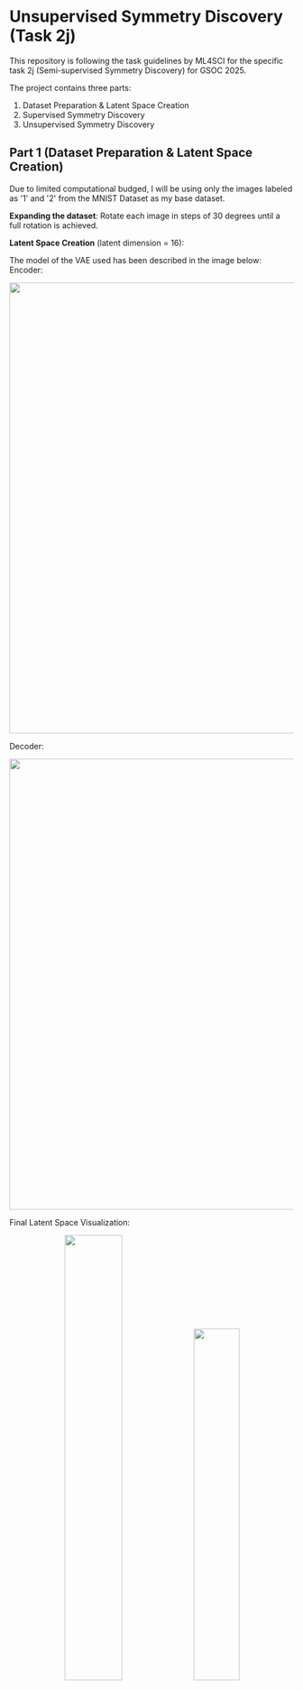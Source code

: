 
# Unsupervised Symmetry Discovery (Task 2j)

This repository is following the task guidelines by ML4SCI for the specific task 2j (Semi-supervised Symmetry Discovery) for GSOC 2025.

The project contains three parts:

1.  Dataset Preparation & Latent Space Creation
2.  Supervised Symmetry Discovery
3.  Unsupervised Symmetry Discovery




## Part 1 (Dataset Preparation & Latent Space Creation)

Due to limited computational budged, I will be using only the images labeled as '1' and '2' from the MNIST Dataset as my base dataset.

**Expanding the dataset**: Rotate each image in steps of 30 degrees until a full rotation is achieved.

**Latent Space Creation** (latent dimension = 16):

The model of the VAE used has been described in the image below:
Encoder:
<p align="center">
  <img src = "https://github.com/user-attachments/assets/9f11f044-05d0-4b06-ac37-36770694518c" width = "800"/>
</p>
Decoder:
<p align="center">
<img src = "https://github.com/user-attachments/assets/ccc250bd-7aa9-4689-928b-36007d9c0894" width = "800"/>
</p>


Final Latent Space Visualization:

<p align="center">
  <img src="https://github.com/user-attachments/assets/f7435b26-a8dd-4f1a-94a9-15389a859af7" width="45%"/>
  <img src="https://github.com/user-attachments/assets/1acdbcf3-3555-4ff1-b37f-b1078bd1a736" width="40%"/>
</p>

We can see that the images labeled 1 show a unique pattern in the second image (i.e. visualization of rotated angles). For an image labeled '1', we can see in the below picture: 
<p align="center">
  <img src = "https://github.com/user-attachments/assets/9c70f47f-3846-40a0-9633-d63559d5055a" width = "800"/>
</p>

* The 0 degree rotated version is very similar to the 180 degree rotated version.
* The 30 degree rotated version is very similar to the 210 degree rotated version.
* The 60 degree rotated version is very similar to the 240 degree rotated version.
* And so on.
  
Thus, this pattern should reflect in the latent space. And if we look carefully, it does reflect in the above image.

## Part 2 (Supervised Symmetry Discovery)

Goal: To create an MLP which learns to transform a latent vector by rotating it by 30 degrees.

For this task, a new dataset had to be prepared.

New dataset preparation: The latent vectors generated in the previous section had to be paired with each other such that the vectors associated with a particular angle theta, were paired up with vectors associated with (theta + 30). The image below explains it better:

<p align="center">
  <img src = "https://github.com/user-attachments/assets/085e3322-4da7-4ee1-abcb-2d559e911512" width = "800"/>
</p>

After training the MLP, we successfully learn how to rotate vectors in latent space.
<p align="center">
  <img src = "https://github.com/user-attachments/assets/28e7259b-fae9-4fb1-a3ed-6dfbe837d4a1" width = "800"/>
</p>

By applying the MLP over and over again, we can achieve a full rotation:
<p align="center">
  <img src = "https://github.com/user-attachments/assets/cc3eae4c-7336-473a-9325-3084e2436543" width = "800"/>
</p>

## Part 3 (Unsupervised Symmetry Discovery)

The paper 'Oracle-Preserving Latent Flows' (link: https://arxiv.org/pdf/2302.00806) has been used as a reference for this section.

Goal: Find symmetries for the rotated MNIST dataset prepared in the first section.

To achieve this goal, we first need to train an MLP to classify the latent vectors as '1' or '2'. This MLP model is called the 'Induced Oracle'.

The architecture for the generators G is the same as the MLP designed in the previous section.

A different approach for closure loss was taken, as stated in this paper: (link: https://arxiv.org/pdf/2301.05638), "Another possible approach is to minimize the out-of-space components of the commutators with respect to the space of generators, after flattening and Gram–Schmidt orthonormalization."

The results of the trained generator model can be seen below: (The visualization follows the format of the plot shown in the paper. The original image is in the centre and the transformation is applied in steps of 3000 to the left and to the right.)

<p align="center">
  <img src = "https://github.com/user-attachments/assets/beb4d753-a16a-43ef-8956-5903ed9f1019" width = "800"/>
</p>

We can see that the generator is partially succesful at learning the rotation transformation. More results can be found in the jupyter notebook.
